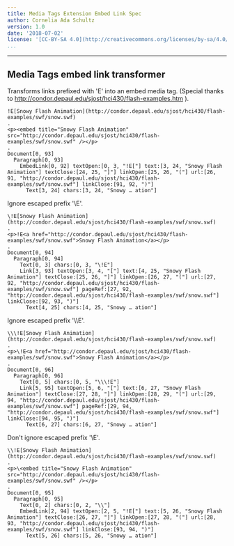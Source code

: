 ```yaml
---
title: Media Tags Extension Embed Link Spec
author: Cornelia Ada Schultz
version: 1.0
date: '2018-07-02'
license: '[CC-BY-SA 4.0](http://creativecommons.org/licenses/by-sa/4.0/)'
...
```


---

## Media Tags embed link transformer

Transforms links prefixed with 'E' into an embed media tag.
(Special thanks to http://condor.depaul.edu/sjost/hci430/flash-examples.htm ).

```````````````````````````````` example Media Tags embed link transformer: 1
!E[Snowy Flash Animation](http://condor.depaul.edu/sjost/hci430/flash-examples/swf/snow.swf)
.
<p><embed title="Snowy Flash Animation" src="http://condor.depaul.edu/sjost/hci430/flash-examples/swf/snow.swf" /></p>
.
Document[0, 93]
  Paragraph[0, 93]
    EmbedLink[0, 92] textOpen:[0, 3, "!E["] text:[3, 24, "Snowy Flash Animation"] textClose:[24, 25, "]"] linkOpen:[25, 26, "("] url:[26, 91, "http://condor.depaul.edu/sjost/hci430/flash-examples/swf/snow.swf"] linkClose:[91, 92, ")"]
      Text[3, 24] chars:[3, 24, "Snowy … ation"]
````````````````````````````````

Ignore escaped prefix '\E'.

```````````````````````````````` example Media Tags embed link transformer: 2
\!E[Snowy Flash Animation](http://condor.depaul.edu/sjost/hci430/flash-examples/swf/snow.swf)
.
<p>!E<a href="http://condor.depaul.edu/sjost/hci430/flash-examples/swf/snow.swf">Snowy Flash Animation</a></p>
.
Document[0, 94]
  Paragraph[0, 94]
    Text[0, 3] chars:[0, 3, "\!E"]
    Link[3, 93] textOpen:[3, 4, "["] text:[4, 25, "Snowy Flash Animation"] textClose:[25, 26, "]"] linkOpen:[26, 27, "("] url:[27, 92, "http://condor.depaul.edu/sjost/hci430/flash-examples/swf/snow.swf"] pageRef:[27, 92, "http://condor.depaul.edu/sjost/hci430/flash-examples/swf/snow.swf"] linkClose:[92, 93, ")"]
      Text[4, 25] chars:[4, 25, "Snowy … ation"]
````````````````````````````````

Ignore escaped prefix '\\\E'.

```````````````````````````````` example Media Tags embed link transformer: 3
\\\!E[Snowy Flash Animation](http://condor.depaul.edu/sjost/hci430/flash-examples/swf/snow.swf)
.
<p>\!E<a href="http://condor.depaul.edu/sjost/hci430/flash-examples/swf/snow.swf">Snowy Flash Animation</a></p>
.
Document[0, 96]
  Paragraph[0, 96]
    Text[0, 5] chars:[0, 5, "\\\!E"]
    Link[5, 95] textOpen:[5, 6, "["] text:[6, 27, "Snowy Flash Animation"] textClose:[27, 28, "]"] linkOpen:[28, 29, "("] url:[29, 94, "http://condor.depaul.edu/sjost/hci430/flash-examples/swf/snow.swf"] pageRef:[29, 94, "http://condor.depaul.edu/sjost/hci430/flash-examples/swf/snow.swf"] linkClose:[94, 95, ")"]
      Text[6, 27] chars:[6, 27, "Snowy … ation"]
````````````````````````````````

Don't ignore escaped prefix '\\E'.

```````````````````````````````` example Media Tags embed link transformer: 4
\\!E[Snowy Flash Animation](http://condor.depaul.edu/sjost/hci430/flash-examples/swf/snow.swf)
.
<p>\<embed title="Snowy Flash Animation" src="http://condor.depaul.edu/sjost/hci430/flash-examples/swf/snow.swf" /></p>
.
Document[0, 95]
  Paragraph[0, 95]
    Text[0, 2] chars:[0, 2, "\\"]
    EmbedLink[2, 94] textOpen:[2, 5, "!E["] text:[5, 26, "Snowy Flash Animation"] textClose:[26, 27, "]"] linkOpen:[27, 28, "("] url:[28, 93, "http://condor.depaul.edu/sjost/hci430/flash-examples/swf/snow.swf"] linkClose:[93, 94, ")"]
      Text[5, 26] chars:[5, 26, "Snowy … ation"]
````````````````````````````````
